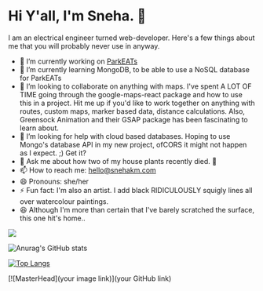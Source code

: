 # Hi Y'all, I'm Sneha. 👋

I am an electrical engineer turned web-developer. Here's a few things about me that you will probably never use in anyway.

- 🔭 I’m currently working on [ParkEATs](https://parkeat.netlify.app/)
- 🌱 I’m currently learning MongoDB, to be able to use a NoSQL database for ParkEATs
- 👯 I’m looking to collaborate on anything with maps. I've spent A LOT OF TIME going through the google-maps-react package and how to use this in a project. Hit me up if you'd like to work together on anything with routes, custom maps, marker based data, distance calculations. Also, Greensock Animation and their GSAP package has been fascinating to learn about. 
- 🤔 I’m looking for help with cloud based databases. Hoping to use Mongo's database API in my new project, ofCORS it might not happen as I expect. ;) Get it?
- 💬 Ask me about how two of my house plants recently died. 🧐
- 📫 How to reach me: hello@snehakm.com
- 😄 Pronouns: she/her
- ⚡ Fun fact: I'm also an artist. I add black RIDICULOUSLY squigly lines all over watercolour paintings. 
- 😆 Although I'm more than certain that I've barely scratched the surface, this one hit's home..
<img src="https://miro.medium.com/max/1282/1*CiJrQnE0x5c8kcpxgMRRdw.webp"/>

![Anurag's GitHub stats](https://github-readme-stats.vercel.app/api?username=sneham-boop&show_icons=true&theme=radical)

[![Top Langs](https://github-readme-stats.vercel.app/api/top-langs/?username=sneham-boop&layout=compact)](https://github.com/anuraghazra/github-readme-stats)

[![MasterHead](your image link)](your GitHub link)



